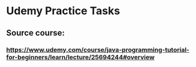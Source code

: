 # Udemy Practice Tasks
## Source course: 
### https://www.udemy.com/course/java-programming-tutorial-for-beginners/learn/lecture/25694244#overview
